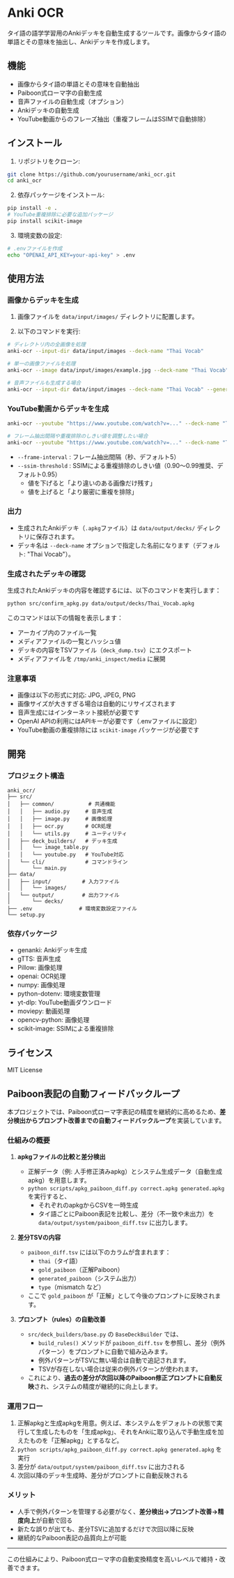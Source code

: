 # Anki OCR

タイ語の語学学習用のAnkiデッキを自動生成するツールです。画像からタイ語の単語とその意味を抽出し、Ankiデッキを作成します。

## 機能

- 画像からタイ語の単語とその意味を自動抽出
- Paiboon式ローマ字の自動生成
- 音声ファイルの自動生成（オプション）
- Ankiデッキの自動生成
- YouTube動画からのフレーズ抽出（重複フレームはSSIMで自動排除）

## インストール

1. リポジトリをクローン:
```bash
git clone https://github.com/yourusername/anki_ocr.git
cd anki_ocr
```

2. 依存パッケージをインストール:
```bash
pip install -e .
# YouTube重複排除に必要な追加パッケージ
pip install scikit-image
```

3. 環境変数の設定:
```bash
# .envファイルを作成
echo "OPENAI_API_KEY=your-api-key" > .env
```

## 使用方法

### 画像からデッキを生成

1. 画像ファイルを `data/input/images/` ディレクトリに配置します。

2. 以下のコマンドを実行:
```bash
# ディレクトリ内の全画像を処理
anki-ocr --input-dir data/input/images --deck-name "Thai Vocab"

# 単一の画像ファイルを処理
anki-ocr --image data/input/images/example.jpg --deck-name "Thai Vocab"

# 音声ファイルも生成する場合
anki-ocr --input-dir data/input/images --deck-name "Thai Vocab" --generate-media
```

### YouTube動画からデッキを生成

```bash
anki-ocr --youtube "https://www.youtube.com/watch?v=..." --deck-name "Thai Vocab"

# フレーム抽出間隔や重複排除のしきい値を調整したい場合
anki-ocr --youtube "https://www.youtube.com/watch?v=..." --deck-name "Thai Vocab" --frame-interval 3 --ssim-threshold 0.92
```

- `--frame-interval` : フレーム抽出間隔（秒、デフォルト5）
- `--ssim-threshold` : SSIMによる重複排除のしきい値（0.90〜0.99推奨、デフォルト0.95）
  - 値を下げると「より違いのある画像だけ残す」
  - 値を上げると「より厳密に重複を排除」

### 出力

- 生成されたAnkiデッキ（`.apkg`ファイル）は `data/output/decks/` ディレクトリに保存されます。
- デッキ名は `--deck-name` オプションで指定した名前になります（デフォルト: "Thai Vocab"）。

### 生成されたデッキの確認

生成されたAnkiデッキの内容を確認するには、以下のコマンドを実行します：

```bash
python src/confirm_apkg.py data/output/decks/Thai_Vocab.apkg
```

このコマンドは以下の情報を表示します：
- アーカイブ内のファイル一覧
- メディアファイルの一覧とハッシュ値
- デッキの内容をTSVファイル（`deck_dump.tsv`）にエクスポート
- メディアファイルを `/tmp/anki_inspect/media` に展開

### 注意事項

- 画像は以下の形式に対応: JPG, JPEG, PNG
- 画像サイズが大きすぎる場合は自動的にリサイズされます
- 音声生成にはインターネット接続が必要です
- OpenAI APIの利用にはAPIキーが必要です（.envファイルに設定）
- YouTube動画の重複排除には `scikit-image` パッケージが必要です

## 開発

### プロジェクト構造

```
anki_ocr/
├── src/
│   ├── common/           # 共通機能
│   │   ├── audio.py     # 音声生成
│   │   ├── image.py     # 画像処理
│   │   ├── ocr.py       # OCR処理
│   │   └── utils.py     # ユーティリティ
│   ├── deck_builders/   # デッキ生成
│   │   └── image_table.py
│   │   └── youtube.py   # YouTube対応
│   └── cli/             # コマンドライン
│       └── main.py
├── data/
│   ├── input/          # 入力ファイル
│   │   └── images/
│   └── output/         # 出力ファイル
│       └── decks/
├── .env               # 環境変数設定ファイル
└── setup.py
```

### 依存パッケージ

- genanki: Ankiデッキ生成
- gTTS: 音声生成
- Pillow: 画像処理
- openai: OCR処理
- numpy: 画像処理
- python-dotenv: 環境変数管理
- yt-dlp: YouTube動画ダウンロード
- moviepy: 動画処理
- opencv-python: 画像処理
- scikit-image: SSIMによる重複排除

## ライセンス

MIT License

## Paiboon表記の自動フィードバックループ

本プロジェクトでは、Paiboon式ローマ字表記の精度を継続的に高めるため、**差分検出からプロンプト改善までの自動フィードバックループ**を実装しています。

### 仕組みの概要

1. **apkgファイルの比較と差分検出**
    - 正解データ（例: 人手修正済みapkg）とシステム生成データ（自動生成apkg）を用意します。
    - `python scripts/apkg_paiboon_diff.py correct.apkg generated.apkg` を実行すると、
        - それぞれのapkgからCSVを一時生成
        - タイ語ごとにPaiboon表記を比較し、差分（不一致や未出力）を `data/output/system/paiboon_diff.tsv` に出力します。

2. **差分TSVの内容**
    - `paiboon_diff.tsv` には以下のカラムが含まれます：
        - `thai`（タイ語）
        - `gold_paiboon`（正解Paiboon）
        - `generated_paiboon`（システム出力）
        - `type`（mismatch など）
    - ここで `gold_paiboon` が「正解」として今後のプロンプトに反映されます。

3. **プロンプト（rules）の自動改善**
    - `src/deck_builders/base.py` の `BaseDeckBuilder` では、
        - `build_rules()` メソッドが `paiboon_diff.tsv` を参照し、差分（例外パターン）をプロンプトに自動で組み込みます。
        - 例外パターンがTSVに無い場合は自動で追記されます。
        - TSVが存在しない場合は従来の例外パターンが使われます。
    - これにより、**過去の差分が次回以降のPaiboon修正プロンプトに自動反映**され、システムの精度が継続的に向上します。

### 運用フロー

1. 正解apkgと生成apkgを用意。例えば、本システムをデフォルトの状態で実行して生成したものを「生成apkg」、それをAnkiに取り込んで手動生成を加えたものを「正解apkg」とするなど。
2. `python scripts/apkg_paiboon_diff.py correct.apkg generated.apkg` を実行
3. 差分が `data/output/system/paiboon_diff.tsv` に出力される
4. 次回以降のデッキ生成時、差分がプロンプトに自動反映される

### メリット
- 人手で例外パターンを管理する必要がなく、**差分検出→プロンプト改善→精度向上**が自動で回る
- 新たな誤りが出ても、差分TSVに追加するだけで次回以降に反映
- 継続的なPaiboon表記の品質向上が可能

---

この仕組みにより、Paiboon式ローマ字の自動変換精度を高いレベルで維持・改善できます。
